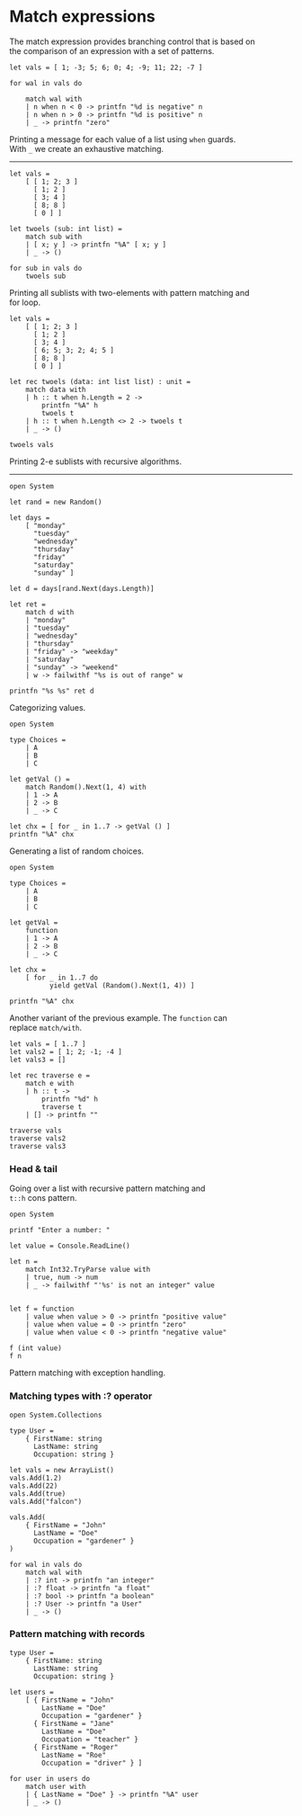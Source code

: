 # Match expressions

The match expression provides branching control that is based on  
the comparison of an expression with a set of patterns.  

```F#
let vals = [ 1; -3; 5; 6; 0; 4; -9; 11; 22; -7 ]

for wal in vals do

    match wal with
    | n when n < 0 -> printfn "%d is negative" n
    | n when n > 0 -> printfn "%d is positive" n
    | _ -> printfn "zero"
```    
Printing a message for each value of a list using `when` guards.  
With `_`  we create an exhaustive matching.  

---

```F#
let vals =
    [ [ 1; 2; 3 ]
      [ 1; 2 ]
      [ 3; 4 ]
      [ 8; 8 ]
      [ 0 ] ]

let twoels (sub: int list) =
    match sub with
    | [ x; y ] -> printfn "%A" [ x; y ]
    | _ -> ()

for sub in vals do
    twoels sub
```
Printing all sublists with two-elements with pattern matching and  
for loop.  

```F#
let vals =
    [ [ 1; 2; 3 ]
      [ 1; 2 ]
      [ 3; 4 ]
      [ 6; 5; 3; 2; 4; 5 ]
      [ 8; 8 ]
      [ 0 ] ]

let rec twoels (data: int list list) : unit =
    match data with
    | h :: t when h.Length = 2 ->
        printfn "%A" h
        twoels t
    | h :: t when h.Length <> 2 -> twoels t
    | _ -> ()

twoels vals
```

Printing 2-e sublists with recursive algorithms.  

---

```F#
open System 

let rand = new Random()

let days =
    [ "monday"
      "tuesday"
      "wednesday"
      "thursday"
      "friday"
      "saturday"
      "sunday" ]

let d = days[rand.Next(days.Length)]

let ret =
    match d with
    | "monday"
    | "tuesday"
    | "wednesday"
    | "thursday"
    | "friday" -> "weekday"
    | "saturday"
    | "sunday" -> "weekend"
    | w -> failwithf "%s is out of range" w

printfn "%s %s" ret d
```

Categorizing values.  

```F#
open System 

type Choices =
    | A
    | B
    | C

let getVal () =
    match Random().Next(1, 4) with
    | 1 -> A
    | 2 -> B
    | _ -> C

let chx = [ for _ in 1..7 -> getVal () ]
printfn "%A" chx
```
Generating a list of random choices.  

```F#
open System 

type Choices =
    | A
    | B
    | C

let getVal =
    function
    | 1 -> A
    | 2 -> B
    | _ -> C

let chx =
    [ for _ in 1..7 do
          yield getVal (Random().Next(1, 4)) ]

printfn "%A" chx
```

Another variant of the previous example. The `function` can  
replace `match/with`.  

```F#
let vals = [ 1..7 ]
let vals2 = [ 1; 2; -1; -4 ]
let vals3 = []

let rec traverse e =
    match e with
    | h :: t ->
        printfn "%d" h
        traverse t
    | [] -> printfn ""

traverse vals
traverse vals2
traverse vals3
```

### Head & tail

Going over a list with recursive pattern matching and  
`t::h` cons pattern.  

```F#
open System

printf "Enter a number: "

let value = Console.ReadLine()

let n =
    match Int32.TryParse value with
    | true, num -> num
    | _ -> failwithf "'%s' is not an integer" value


let f = function
    | value when value > 0 -> printfn "positive value"
    | value when value = 0 -> printfn "zero"
    | value when value < 0 -> printfn "negative value"

f (int value)
f n
```
Pattern matching with exception handling.  

### Matching types with :? operator

```F#
open System.Collections

type User =
    { FirstName: string
      LastName: string
      Occupation: string }

let vals = new ArrayList()
vals.Add(1.2)
vals.Add(22)
vals.Add(true)
vals.Add("falcon")

vals.Add(
    { FirstName = "John"
      LastName = "Doe"
      Occupation = "gardener" }
)

for wal in vals do
    match wal with
    | :? int -> printfn "an integer"
    | :? float -> printfn "a float"
    | :? bool -> printfn "a boolean"
    | :? User -> printfn "a User"
    | _ -> ()
```

### Pattern matching with records

```F#
type User =
    { FirstName: string
      LastName: string
      Occupation: string }

let users =
    [ { FirstName = "John"
        LastName = "Doe"
        Occupation = "gardener" }
      { FirstName = "Jane"
        LastName = "Doe"
        Occupation = "teacher" }
      { FirstName = "Roger"
        LastName = "Roe"
        Occupation = "driver" } ]

for user in users do
    match user with
    | { LastName = "Doe" } -> printfn "%A" user
    | _ -> ()
```
